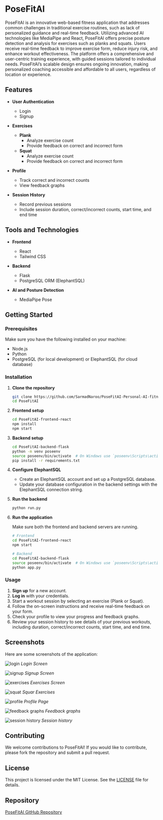 # PoseFitAI

PoseFitAI is an innovative web-based fitness application that addresses common challenges in traditional exercise routines, such as lack of personalized guidance and real-time feedback. Utilizing advanced AI technologies like MediaPipe and React, PoseFitAI offers precise posture detection and analysis for exercises such as planks and squats. Users receive real-time feedback to improve exercise form, reduce injury risk, and enhance workout effectiveness. The platform offers a comprehensive and user-centric training experience, with guided sessions tailored to individual needs. PoseFitAI’s scalable design ensures ongoing innovation, making personalized coaching accessible and affordable to all users, regardless of location or experience.

## Features

- **User Authentication**
  - Login
  - Signup

- **Exercises**
  - **Plank**
    - Analyze exercise count
    - Provide feedback on correct and incorrect form
  - **Squat**
    - Analyze exercise count
    - Provide feedback on correct and incorrect form

- **Profile**
  - Track correct and incorrect counts
  - View feedback graphs

- **Session History**
  - Record previous sessions
  - Include session duration, correct/incorrect counts, start time, and end time

## Tools and Technologies

- **Frontend**
  - React
  - Tailwind CSS

- **Backend**
  - Flask
  - PostgreSQL ORM (ElephantSQL)

- **AI and Posture Detection**
  - MediaPipe Pose

## Getting Started

### Prerequisites

Make sure you have the following installed on your machine:

- Node.js
- Python
- PostgreSQL (for local development) or ElephantSQL (for cloud database)

### Installation

1. **Clone the repository**

    ```bash
    git clone https://github.com/SarmadNaroo/PoseFitAI-Personal-AI-fitness-trainer-with-Mediapipe-pose-analysis.git
    cd PoseFitAI
    ```

2. **Frontend setup**

    ```bash
    cd PoseFitAI-frontend-react
    npm install
    npm start
    ```

3. **Backend setup**

    ```bash
    cd PoseFitAI-backend-flask
    python -m venv poseenv
    source poseenv/bin/activate  # On Windows use `poseenv\Scripts\activate`
    pip install -r requirements.txt
    ```

4. **Configure ElephantSQL**

    - Create an ElephantSQL account and set up a PostgreSQL database.
    - Update your database configuration in the backend settings with the ElephantSQL connection string.

5. **Run the backend**

    ```bash
    python run.py
    ```

6. **Run the application**

    Make sure both the frontend and backend servers are running.

    ```bash
    # Frontend
    cd PoseFitAI-frontend-react
    npm start

    # Backend
    cd PoseFitAI-backend-flask
    source poseenv/bin/activate  # On Windows use `poseenv\Scripts\activate`
    python app.py
    ```

### Usage

1. **Sign up** for a new account.
2. **Log in** with your credentials.
3. Start a workout session by selecting an exercise (Plank or Squat).
4. Follow the on-screen instructions and receive real-time feedback on your form.
5. Check your profile to view your progress and feedback graphs.
6. Review your session history to see details of your previous workouts, including duration, correct/incorrect counts, start time, and end time.

## Screenshots

Here are some screenshots of the application:

![login](https://github.com/user-attachments/assets/5915224b-abdf-4ed6-9937-ecc66807e462)
*Login Screen*

![signup](https://github.com/user-attachments/assets/ee19b07d-8415-4f11-b17d-3fb897204901)
*Signup Screen*

![exercises](https://github.com/user-attachments/assets/43aef011-6920-4315-90ee-7f5789c39d63)
*Exercises Screen*

![squat](https://github.com/user-attachments/assets/0ad46c9b-b757-4e6e-ad6d-0d037f12eb96)
*Squar Exercises*

![profile](https://github.com/user-attachments/assets/2e8455c8-fd31-4dc7-9c25-c2933ade77e2)
*Profile Page*

![feedback graphs](https://github.com/user-attachments/assets/8067d6a6-1a4b-463f-a9e7-d103ef471334)
*Feedback graphs*

![session history](https://github.com/user-attachments/assets/fa3a7ebf-8685-453c-8af6-68d7d2bc13a1)
*Session history*

## Contributing

We welcome contributions to PoseFitAI! If you would like to contribute, please fork the repository and submit a pull request.

## License

This project is licensed under the MIT License. See the [LICENSE](LICENSE) file for details.

## Repository

[PoseFitAI GitHub Repository](https://github.com/SarmadNaroo/PoseFitAI-Personal-AI-fitness-trainer-with-Mediapipe-pose-analysis)
